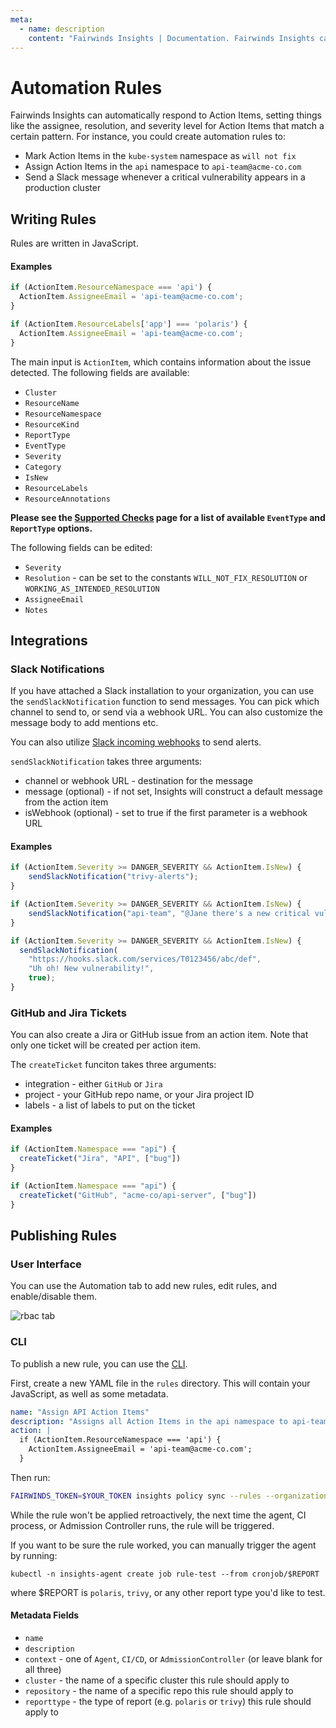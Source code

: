 ```yaml
---
meta:
  - name: description
    content: "Fairwinds Insights | Documentation. Fairwinds Insights can automatically respond to Action Items. Learn How. "
---
```

# Automation Rules

Fairwinds Insights can automatically respond to Action Items, setting things like
the assignee, resolution, and severity level for Action Items that match a certain pattern.
For instance, you could create automation rules to:
* Mark Action Items in the `kube-system` namespace as `will not fix`
* Assign Action Items in the `api` namespace to `api-team@acme-co.com`
* Send a Slack message whenever a critical vulnerability appears in a production cluster

## Writing Rules
Rules are written in JavaScript.

#### Examples
```js
if (ActionItem.ResourceNamespace === 'api') {
  ActionItem.AssigneeEmail = 'api-team@acme-co.com';
}
```

```js
if (ActionItem.ResourceLabels['app'] === 'polaris') {
  ActionItem.AssigneeEmail = 'api-team@acme-co.com';
}
```

The main input is `ActionItem`, which contains
information about the issue detected. The following fields are available:
* `Cluster`
* `ResourceName`
* `ResourceNamespace`
* `ResourceKind`
* `ReportType`
* `EventType`
* `Severity`
* `Category`
* `IsNew`
* `ResourceLabels`
* `ResourceAnnotations`

**Please see the [Supported Checks](https://insights.docs.fairwinds.com/reports/supported-checks/) page for a list of available `EventType` and `ReportType` options.**

The following fields can be edited:
* `Severity`
* `Resolution` - can be set to the constants `WILL_NOT_FIX_RESOLUTION` or `WORKING_AS_INTENDED_RESOLUTION`
* `AssigneeEmail`
* `Notes`


## Integrations
### Slack Notifications
If you have attached a Slack installation to your organization, you can use the
`sendSlackNotification` function to send messages. You can pick which channel
to send to, or send via a webhook URL. You can also customize the message body
to add mentions etc.

You can also utilize [Slack incoming webhooks](https://slack.com/help/articles/115005265063-Incoming-webhooks-for-Slack)
to send alerts.

`sendSlackNotification` takes three arguments:
* channel or webhook URL - destination for the message
* message (optional) - if not set, Insights will construct a default message from the action item
* isWebhook (optional) - set to true if the first parameter is a webhook URL

#### Examples
```js
if (ActionItem.Severity >= DANGER_SEVERITY && ActionItem.IsNew) {
    sendSlackNotification("trivy-alerts");
}
```

```js
if (ActionItem.Severity >= DANGER_SEVERITY && ActionItem.IsNew) {
    sendSlackNotification("api-team", "@Jane there's a new critical vulnerability! :scream:");
}
```

```js
if (ActionItem.Severity >= DANGER_SEVERITY && ActionItem.IsNew) {
  sendSlackNotification(
    "https://hooks.slack.com/services/T0123456/abc/def",
    "Uh oh! New vulnerability!",
    true);
}
```

### GitHub and Jira Tickets
You can also create a Jira or GitHub issue from an action item.
Note that only one ticket will be created per action item.

The `createTicket` funciton takes three arguments:
* integration - either `GitHub` or `Jira`
* project - your GitHub repo name, or your Jira project ID
* labels - a list of labels to put on the ticket

#### Examples
```js
if (ActionItem.Namespace === "api") {
  createTicket("Jira", "API", ["bug"])
}
```

```js
if (ActionItem.Namespace === "api") {
  createTicket("GitHub", "acme-co/api-server", ["bug"])
}
```

## Publishing Rules

### User Interface
You can use the Automation tab to add new rules, edit rules, and enable/disable them.

<img :src="$withBase('/img/automation-rules-ui.png')" alt="rbac tab">


### CLI
To publish a new rule, you can use the [CLI](/configure/policy/cli).

First, create a new YAML file in the `rules` directory. This will contain your
JavaScript, as well as some metadata.
```yaml
name: "Assign API Action Items"
description: "Assigns all Action Items in the api namespace to api-team@"
action: |
  if (ActionItem.ResourceNamespace === 'api') {
    ActionItem.AssigneeEmail = 'api-team@acme-co.com';
  }
```

Then run:
```bash
FAIRWINDS_TOKEN=$YOUR_TOKEN insights policy sync --rules --organization $YOUR_ORG
```

While the rule won't be applied retroactively, the next time the agent,
CI process, or Admission Controller runs, the rule will be triggered.

If you want to be sure the rule worked, you can manually trigger the agent by running:
```
kubectl -n insights-agent create job rule-test --from cronjob/$REPORT
```
where $REPORT is `polaris`, `trivy`, or any other report type you'd like to test.

#### Metadata Fields
* `name`
* `description`
* `context` - one of `Agent`, `CI/CD`, or `AdmissionController` (or leave blank for all three)
* `cluster` - the name of a specific cluster this rule should apply to
* `repository` - the name of a specific repo this rule should apply to
* `reporttype` - the type of report (e.g. `polaris` or `trivy`) this rule should apply to
